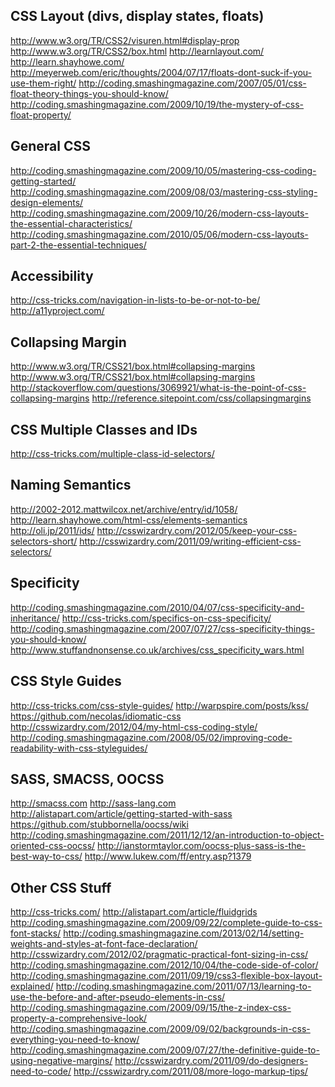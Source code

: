 CSS Layout (divs, display states, floats)
-
http://www.w3.org/TR/CSS2/visuren.html#display-prop
http://www.w3.org/TR/CSS2/box.html
http://learnlayout.com/
http://learn.shayhowe.com/
http://meyerweb.com/eric/thoughts/2004/07/17/floats-dont-suck-if-you-use-them-right/
http://coding.smashingmagazine.com/2007/05/01/css-float-theory-things-you-should-know/
http://coding.smashingmagazine.com/2009/10/19/the-mystery-of-css-float-property/

General CSS
-
http://coding.smashingmagazine.com/2009/10/05/mastering-css-coding-getting-started/
http://coding.smashingmagazine.com/2009/08/03/mastering-css-styling-design-elements/
http://coding.smashingmagazine.com/2009/10/26/modern-css-layouts-the-essential-characteristics/
http://coding.smashingmagazine.com/2010/05/06/modern-css-layouts-part-2-the-essential-techniques/

Accessibility
-
http://css-tricks.com/navigation-in-lists-to-be-or-not-to-be/
http://a11yproject.com/

Collapsing Margin
-
http://www.w3.org/TR/CSS21/box.html#collapsing-margins
http://www.w3.org/TR/CSS21/box.html#collapsing-margins
http://stackoverflow.com/questions/3069921/what-is-the-point-of-css-collapsing-margins
http://reference.sitepoint.com/css/collapsingmargins

CSS Multiple Classes and IDs
-
http://css-tricks.com/multiple-class-id-selectors/

Naming Semantics
-
http://2002-2012.mattwilcox.net/archive/entry/id/1058/
http://learn.shayhowe.com/html-css/elements-semantics
http://oli.jp/2011/ids/
http://csswizardry.com/2012/05/keep-your-css-selectors-short/
http://csswizardry.com/2011/09/writing-efficient-css-selectors/

Specificity
-
http://coding.smashingmagazine.com/2010/04/07/css-specificity-and-inheritance/
http://css-tricks.com/specifics-on-css-specificity/
http://coding.smashingmagazine.com/2007/07/27/css-specificity-things-you-should-know/
http://www.stuffandnonsense.co.uk/archives/css_specificity_wars.html


CSS Style Guides
-
http://css-tricks.com/css-style-guides/
http://warpspire.com/posts/kss/
https://github.com/necolas/idiomatic-css
http://csswizardry.com/2012/04/my-html-css-coding-style/
http://coding.smashingmagazine.com/2008/05/02/improving-code-readability-with-css-styleguides/

SASS, SMACSS, OOCSS
-
http://smacss.com
http://sass-lang.com
http://alistapart.com/article/getting-started-with-sass
https://github.com/stubbornella/oocss/wiki
http://coding.smashingmagazine.com/2011/12/12/an-introduction-to-object-oriented-css-oocss/
http://ianstormtaylor.com/oocss-plus-sass-is-the-best-way-to-css/
http://www.lukew.com/ff/entry.asp?1379

Other CSS Stuff
-
http://css-tricks.com/
http://alistapart.com/article/fluidgrids
http://coding.smashingmagazine.com/2009/09/22/complete-guide-to-css-font-stacks/
http://coding.smashingmagazine.com/2013/02/14/setting-weights-and-styles-at-font-face-declaration/
http://csswizardry.com/2012/02/pragmatic-practical-font-sizing-in-css/
http://coding.smashingmagazine.com/2012/10/04/the-code-side-of-color/
http://coding.smashingmagazine.com/2011/09/19/css3-flexible-box-layout-explained/
http://coding.smashingmagazine.com/2011/07/13/learning-to-use-the-before-and-after-pseudo-elements-in-css/
http://coding.smashingmagazine.com/2009/09/15/the-z-index-css-property-a-comprehensive-look/
http://coding.smashingmagazine.com/2009/09/02/backgrounds-in-css-everything-you-need-to-know/
http://coding.smashingmagazine.com/2009/07/27/the-definitive-guide-to-using-negative-margins/
http://csswizardry.com/2011/09/do-designers-need-to-code/
http://csswizardry.com/2011/08/more-logo-markup-tips/